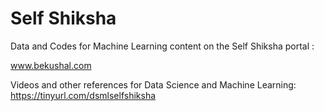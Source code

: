 # Self Shiksha

Data and Codes for Machine Learning content on the Self Shiksha portal :

www.bekushal.com

Videos and other references for Data Science and Machine Learning:
https://tinyurl.com/dsmlselfshiksha
